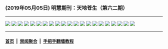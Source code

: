 ### (2019年05月05日) 明慧期刊：天地苍生（第六二期）

---

<img src="http://qikan.minghui.org/mhqkpage/qikanimage/2019/05/04/tdcs-62-read-a3-online1.png"/> 

<img src="http://qikan.minghui.org/mhqkpage/qikanimage/2019/05/04/tdcs-62-read-a3-online2.png"/> 

<img src="http://qikan.minghui.org/mhqkpage/qikanimage/2019/05/04/tdcs-62-read-a3-online3.png"/> 

<img src="http://qikan.minghui.org/mhqkpage/qikanimage/2019/05/04/tdcs-62-read-a3-online4.png"/> 

<img src="http://qikan.minghui.org/mhqkpage/qikanimage/2019/05/04/tdcs-62-read-a3-online5.png"/> 

<img src="http://qikan.minghui.org/mhqkpage/qikanimage/2019/05/04/tdcs-62-read-a3-online6.png"/> 

<img src="http://qikan.minghui.org/mhqkpage/qikanimage/2019/05/04/tdcs-62-read-a3-online7.png"/> 

<img src="http://qikan.minghui.org/mhqkpage/qikanimage/2019/05/04/tdcs-62-read-a3-online8.png"/> 

<img src="http://qikan.minghui.org/mhqkpage/qikanimage/2019/05/04/tdcs-62-read-a3-online9.png"/> 

<img src="http://qikan.minghui.org/mhqkpage/qikanimage/2019/05/04/tdcs-62-read-a3-online10.png"/> 

<img src="http://qikan.minghui.org/mhqkpage/qikanimage/2019/05/04/tdcs-62-read-a3-online11.png"/> 

<img src="http://qikan.minghui.org/mhqkpage/qikanimage/2019/05/04/tdcs-62-read-a3-online12.png"/> 

<img src="http://qikan.minghui.org/mhqkpage/qikanimage/2019/05/04/tdcs-62-read-a3-online13.png"/> 

<img src="http://qikan.minghui.org/mhqkpage/qikanimage/2019/05/04/tdcs-62-read-a3-online14.png"/> 

<img src="http://qikan.minghui.org/mhqkpage/qikanimage/2019/05/04/tdcs-62-read-a3-online15.png"/> 

<img src="http://qikan.minghui.org/mhqkpage/qikanimage/2019/05/04/tdcs-62-read-a3-online16.png"/> 

<img src="http://qikan.minghui.org/mhqkpage/qikanimage/2019/05/04/tdcs-62-read-a3-online17.png"/> 

<img src="http://qikan.minghui.org/mhqkpage/qikanimage/2019/05/04/tdcs-62-read-a3-online18.png"/> 

<img src="http://qikan.minghui.org/mhqkpage/qikanimage/2019/05/04/tdcs-62-read-a3-online19.png"/> 

<img src="http://qikan.minghui.org/mhqkpage/qikanimage/2019/05/04/tdcs-62-read-a3-online20.png"/> 

<img src="http://qikan.minghui.org/mhqkpage/qikanimage/2019/05/04/tdcs-62-read-a3-online21.png"/> 



---

#### [首页](../../../..) &nbsp;|&nbsp; [禁闻聚合](https://github.com/gfw-breaker/banned-news) &nbsp;|&nbsp; [手把手翻墙教程](https://github.com/gfw-breaker/guides) 